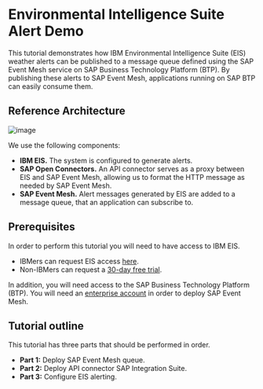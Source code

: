 # Environmental Intelligence Suite Alert Demo

This tutorial demonstrates how IBM Environmental Intelligence Suite (EIS) weather alerts can be published to a message queue defined using the SAP Event Mesh service on SAP Business Technology Platform (BTP). By publishing these alerts to SAP Event Mesh, applications running on SAP BTP can easily consume them.

## Reference Architecture

![image](https://media.github.ibm.com/user/24824/files/62966772-c4a3-472a-b31d-7827339a4be0)

We use the following components:
- **IBM EIS.** The system is configured to generate alerts.
- **SAP Open Connectors.** An API connector serves as a proxy between EIS and SAP Event Mesh, allowing us to format the HTTP message as needed by SAP Event Mesh.
- **SAP Event Mesh.** Alert messages generated by EIS are added to a message queue, that an application can subscribe to.

## Prerequisites

In order to perform this tutorial you will need to have access to IBM EIS.

- IBMers can request EIS access [here](https://eistrialrequest.ideas.aha.io/portal_session/new).
- Non-IBMers can request a [30-day free trial](https://www.ibm.com/account/reg/us-en/signup?formid=urx-51911&_gl=1*9cen1r*_ga*NzczNTIyMDM3LjE2ODkxNzIwNjE.*_ga_FYECCCS21D*MTY4OTUzODI1My4yMi4xLjE2ODk1Mzg2MjEuMC4wLjA).

In addition, you will need access to the SAP Business Technology Platform (BTP). You will need an [enterprise account](https://help.sap.com/docs/btp/sap-business-technology-platform/enterprise-accounts) in order to deploy SAP Event Mesh.


## Tutorial outline

This tutorial has three parts that should be performed in order.

- **Part 1:** Deploy SAP Event Mesh queue.
- **Part 2:** Deploy API connector SAP Integration Suite.
- **Part 3:** Configure EIS alerting. 

